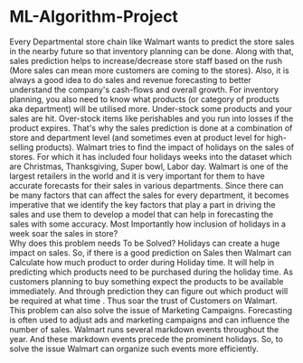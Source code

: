 # ML-Algorithm-Project
Every Departmental store chain like Walmart wants to predict the store sales in the nearby future so that inventory planning can be done. 
Along with that, sales prediction helps to increase/decrease store staff based on the rush (More sales can mean more customers are coming to the stores). 
Also, it is always a good idea to do sales and revenue forecasting to better understand the company's cash-flows and overall growth. 
For inventory planning, you also need to know what products (or category of products aka department) will be utilised more. 
Under-stock some products and your sales are hit. Over-stock items like perishables and you run into losses if the product expires. 
That's why the sales prediction is done at a combination of store and department level (and sometimes even at product level for high-selling products).
Walmart tries to find the impact of holidays on the sales of stores. 
For which it has included four holidays weeks into the dataset which are Christmas, Thanksgiving, Super bowl, Labor day. 
Walmart is one of the largest retailers in the world and it is very important for them to have accurate forecasts for their sales in various departments. 
Since there can be many factors that can affect the sales for every department, 
it becomes imperative that we identify the key factors that play a part in driving the sales and use them to develop a model that can help in forecasting the sales with some accuracy.
Most Importantly how inclusion of holidays in a week soar the sales in store?  
Why does this problem needs To be Solved? 
Holidays can create a huge impact on sales. 
So, if there is a good prediction on Sales then Walmart can Calculate how much product to order during Holiday time. 
It will help in predicting which products need to be purchased during the holiday time. 
As customers planning to buy something expect the products to be available immediately. 
And through prediction they can figure out which product will be required at what time . 
Thus soar the trust of Customers on Walmart. This problem can also solve the issue of Marketing Campaigns. 
Forecasting is often used to adjust ads and marketing campaigns and can influence the number of sales. Walmart runs several markdown events throughout the year. 
And these markdown events precede the prominent holidays. So, to solve the issue Walmart can organize such events more efficiently.
